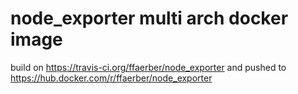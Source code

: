# node_exporter multi arch docker image

build on https://travis-ci.org/ffaerber/node_exporter and pushed to https://hub.docker.com/r/ffaerber/node_exporter
